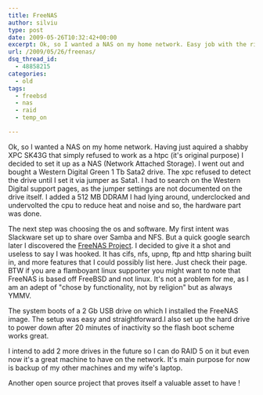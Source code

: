 ```yaml
---
title: FreeNAS
author: silviu
type: post
date: 2009-05-26T10:32:42+00:00
excerpt: Ok, so I wanted a NAS on my home network. Easy job with the right tools at hand.
url: /2009/05/26/freenas/
dsq_thread_id:
  - 48858215
categories:
  - old
tags:
  - freebsd
  - nas
  - raid
  - temp_on

---
```

Ok, so I wanted a NAS on my home network. Having just aquired a shabby XPC SK43G that simply refused to work as a htpc (it's original purpose) I decided to set it up as a NAS (Network Attached Storage). I went out and bought a Western Digital Green 1 Tb Sata2 drive. The xpc refused to detect the drive until I set it via jumper as Sata1. I had to search on the Western Digital support pages, as the jumper settings are not documented on the drive itself. I added a 512 MB DDRAM I had lying around, underclocked and undervolted the cpu to reduce heat and noise and so, the hardware part was done.

The next step was choosing the os and software. My first intent was Slackware set up to share over Samba and NFS. But a quick google search later I discovered the [FreeNAS Project][1]. I decided to give it a shot and useless to say I was hooked. It has cifs, nfs, upnp, ftp and http sharing built in, and more features that I could possibly list here. Just check their page. BTW if you are a flamboyant linux supporter you might want to note that FreeNAS is based off FreeBSD and not linux. It's not a problem for me, as I am an adept of "chose by functionality, not by religion" but as always YMMV.

The system boots of a 2 Gb USB drive on which I installed the FreeNAS image. The setup was easy and straightforward.I also set up the hard drive to power down after 20 minutes of inactivity so the flash boot scheme works great.

I intend to add 2 more drives in the future so I can do RAID 5 on it but even now it's a great machine to have on the network. It's main purpose for now is backup of my other machines and my wife's laptop.

Another open source project that proves itself a valuable asset to have !

 [1]: http://www.freenas.org/